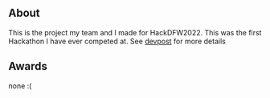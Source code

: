 ## About

This is the project my team and I made for HackDFW2022. This was the first Hackathon I have ever competed at.
See [devpost](https://devpost.com/software/common-carbon) for more details

## Awards

none :(
